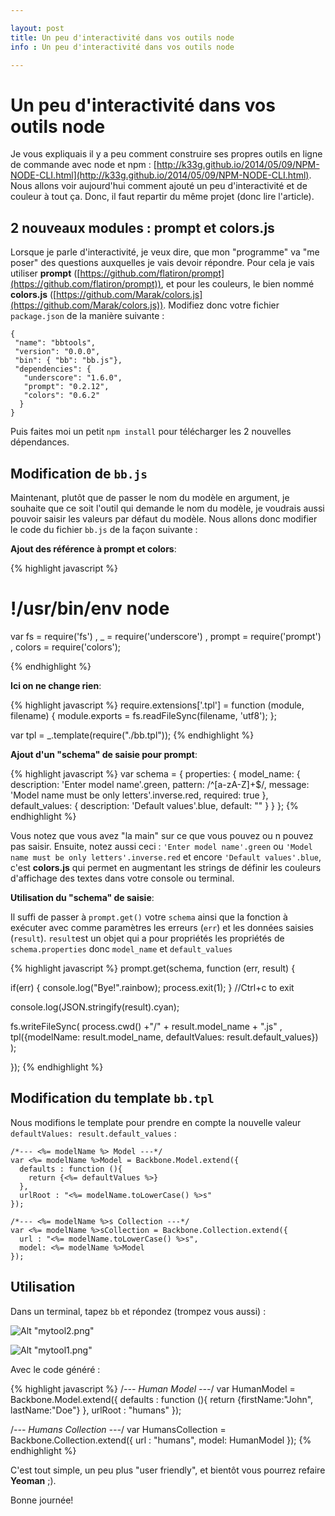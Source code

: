 ```yaml
---

layout: post
title: Un peu d'interactivité dans vos outils node
info : Un peu d'interactivité dans vos outils node

---
```


# Un peu d'interactivité dans vos outils node

Je vous expliquais il y a peu comment construire ses propres outils en ligne de commande avec node et npm : [http://k33g.github.io/2014/05/09/NPM-NODE-CLI.html](http://k33g.github.io/2014/05/09/NPM-NODE-CLI.html). Nous allons voir aujourd'hui comment ajouté un peu d'interactivité et de couleur à tout ça. Donc, il faut repartir du même projet (donc lire l'article).

## 2 nouveaux modules : prompt et colors.js

Lorsque je parle d'interactivité, je veux dire, que mon "programme" va "me poser" des questions auxquelles je vais devoir répondre. Pour cela je vais utiliser **prompt** ([https://github.com/flatiron/prompt](https://github.com/flatiron/prompt)), et pour les couleurs, le bien nommé **colors.js** ([https://github.com/Marak/colors.js](https://github.com/Marak/colors.js)). Modifiez donc votre fichier `package.json` de la manière suivante :

    {
     "name": "bbtools",
     "version": "0.0.0",
     "bin": { "bb": "bb.js"},
     "dependencies": {
       "underscore": "1.6.0",
       "prompt": "0.2.12",
       "colors": "0.6.2"
      }
    }

Puis faites moi un petit `npm install` pour télécharger les 2 nouvelles dépendances.

## Modification de `bb.js`

Maintenant, plutôt que de passer le nom du modèle en argument, je souhaite que ce soit l'outil qui demande le nom du modèle, je voudrais aussi pouvoir saisir les valeurs par défaut du modèle. Nous allons donc modifier le code du fichier `bb.js` de la façon suivante :

**Ajout des référence à prompt et colors**:

{% highlight javascript %}
# !/usr/bin/env node

var fs = require('fs')
  , _ = require('underscore')
  , prompt = require('prompt')
  , colors = require('colors');

{% endhighlight %}

**Ici on ne change rien**:

{% highlight javascript %}
require.extensions['.tpl'] = function (module, filename) {
  module.exports = fs.readFileSync(filename, 'utf8');
};

var tpl  = _.template(require("./bb.tpl"));
{% endhighlight %}

**Ajout d'un "schema" de saisie pour prompt**:

{% highlight javascript %}
var schema = {
  properties: {
    model_name: {
      description: 'Enter model name'.green,
      pattern: /^[a-zA-Z]+$/,
      message: 'Model name must be only letters'.inverse.red,
      required: true
    },
    default_values: {
      description: 'Default values'.blue,
      default: ""
    }
  }
};
{% endhighlight %}

Vous notez que vous avez "la main" sur ce que vous pouvez ou n pouvez pas saisir. Ensuite, notez aussi ceci : `'Enter model name'.green` ou `'Model name must be only letters'.inverse.red` et encore `'Default values'.blue`, c'est **colors.js** qui permet en augmentant les strings de définir les couleurs d'affichage des textes dans votre console ou terminal.

**Utilisation du "schema" de saisie**:

Il suffi de passer à `prompt.get()` votre `schema` ainsi que la fonction à exécuter avec comme paramètres les erreurs (`err`) et les données saisies (`result`). `result`est un objet qui a pour propriétés les propriétés de `schema.properties` donc `model_name` et `default_values`

{% highlight javascript %}
prompt.get(schema, function (err, result) {

  if(err) {
    console.log("Bye!".rainbow);
    process.exit(1);
  } //Ctrl+c to exit

  console.log(JSON.stringify(result).cyan);

  fs.writeFileSync(
      process.cwd() +"/" + result.model_name + ".js"
    , tpl({modelName: result.model_name, defaultValues: result.default_values})
  );

});
{% endhighlight %}

## Modification du template `bb.tpl`

Nous modifions le template pour prendre en compte la nouvelle valeur `defaultValues: result.default_values` :

    /*--- <%= modelName %> Model ---*/
    var <%= modelName %>Model = Backbone.Model.extend({
      defaults : function (){
        return {<%= defaultValues %>}
      },
      urlRoot : "<%= modelName.toLowerCase() %>s"
    });

    /*--- <%= modelName %>s Collection ---*/
    var <%= modelName %>sCollection = Backbone.Collection.extend({
      url : "<%= modelName.toLowerCase() %>s",
      model: <%= modelName %>Model
    });

## Utilisation

Dans un terminal, tapez `bb` et répondez (trompez vous aussi) :

![Alt "mytool2.png"](https://github.com/k33g/k33g.github.com/raw/master/images/mytool2.png)

![Alt "mytool1.png"](https://github.com/k33g/k33g.github.com/raw/master/images/mytool.png)

Avec le code généré :

{% highlight javascript %}
/*--- Human Model ---*/
var HumanModel = Backbone.Model.extend({
  defaults : function (){
    return {firstName:"John", lastName:"Doe"}
  },
  urlRoot : "humans"
});

/*--- Humans Collection ---*/
var HumansCollection = Backbone.Collection.extend({
  url : "humans",
  model: HumanModel
});
{% endhighlight %}

C'est tout simple, un peu plus "user friendly", et bientôt vous pourrez refaire **Yeoman** ;).

Bonne journée!






